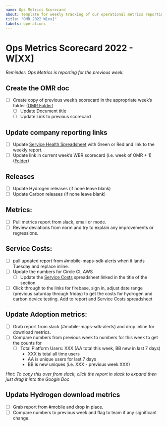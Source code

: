```yaml
---
name: Ops Metrics Scorecard
about: Template for weekly tracking of our operational metrics reporting.
title: "OMR 2022 W[xx]"
labels: operations
---
```


# Ops Metrics Scorecard 2022 - W[XX]

_Reminder: Ops Metrics is reporting for the previous week._

## Create the OMR doc
- [ ] Create copy of previous week’s scorecard in the appropriate week’s folder ([OMR Folder](https://drive.google.com/drive/folders/1dL67C1WUKz6eDm1YogJyhXDP_y1bzqm6))
  - [ ] Update Document title 
  - [ ] Update Link to previous scorecard 

## Update company reporting links
  - [ ] Update [Service Health Spreadsheet](https://docs.google.com/spreadsheets/d/1dmHccgBuJZKex043XmJb4blBPoofGhjlOe8STzPabSM/edit#gid=190040504) with Green or Red and link to the weekly report.
  - [ ] Update link in current week’s WBR scorecard (i.e. week of OMR + 1)  ([Folder](https://drive.google.com/drive/folders/1_d3kXnjca-cL4eYSTj42PIPNMwQiHJCV))

## Releases
- [ ] Update Hydrogen releases (if none leave blank)
- [ ] Update Carbon releases (if none leave blank)

## Metrics:
- [ ] Pull metrics report from slack, email or mode. 
- [ ] Review deviations from norm and try to explain any improvements or regressions. 

## Service Costs: 
- [ ] pull updated report from #mobile-maps-sdk-alerts when it lands Tuesday and replace inline.
- [ ] Update the numbers for Circle CI, AWS
  - [ ] Update the [Service Costs](https://docs.google.com/spreadsheets/d/1bSJ17IQkRkvoOcy2HAtWEQBKaCmMivUd3v2X57Q4CLc/) spreadsheet linked in the title of the section.
- [ ] Click through to the links for firebase, sign in, adjust date range (previous saturday through friday) to get the costs for hydrogen and carbon device testing. Add to report and Service Costs spreadsheet

## Update Adoption metrics:
- [ ] Grab report from slack (#mobile-maps-sdk-alerts) and drop inline for download metrics.
- [ ] Compare numbers from previous week to numbers for this week to get the counts for 
  - [ ] Total Platform Users: XXX (AA total this week, BB new in last 7 days)
    - XXX is total all time users
    - AA is unique users for last 7 days
    - BB is new uniques (i.e. XXX - previous week XXX)

_Hint: To copy this over from slack, click the report in slack to expand then just drag it into the Google Doc_

## Update Hydrogen download metrics
- [ ] Grab report from #mobile and drop in place. 
- [ ] Compare numbers to previous week and flag to team if any significant change. 
